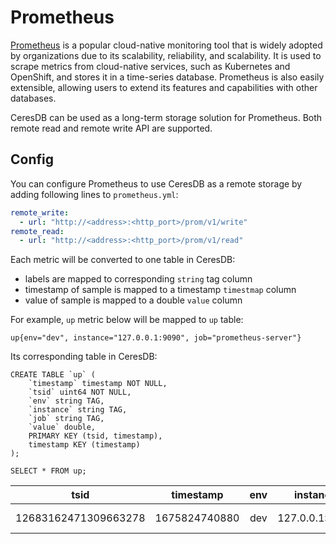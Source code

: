 # Prometheus

[Prometheus](https://prometheus.io/) is a popular cloud-native monitoring tool that is widely adopted by organizations due to its scalability, reliability, and scalability. It is used to scrape metrics from cloud-native services, such as Kubernetes and OpenShift, and stores it in a time-series database. Prometheus is also easily extensible, allowing users to extend its features and capabilities with other databases.

CeresDB can be used as a long-term storage solution for Prometheus. Both remote read and remote write API are supported.

## Config

You can configure Prometheus to use CeresDB as a remote storage by adding following lines to `prometheus.yml`:

```yml
remote_write:
  - url: "http://<address>:<http_port>/prom/v1/write"
remote_read:
  - url: "http://<address>:<http_port>/prom/v1/read"
```

Each metric will be converted to one table in CeresDB:

- labels are mapped to corresponding `string` tag column
- timestamp of sample is mapped to a timestamp `timestmap` column
- value of sample is mapped to a double `value` column

For example, `up` metric below will be mapped to `up` table:

```
up{env="dev", instance="127.0.0.1:9090", job="prometheus-server"}
```

Its corresponding table in CeresDB:

```
CREATE TABLE `up` (
    `timestamp` timestamp NOT NULL,
    `tsid` uint64 NOT NULL,
    `env` string TAG,
    `instance` string TAG,
    `job` string TAG,
    `value` double,
    PRIMARY KEY (tsid, timestamp),
    timestamp KEY (timestamp)
);

SELECT * FROM up;
```

|         tsid         |   timestamp   | env |    instance    |        job        | value |
| :------------------: | :-----------: | :-: | :------------: | :---------------: | :---: |
| 12683162471309663278 | 1675824740880 | dev | 127.0.0.1:9090 | prometheus-server |   1   |
